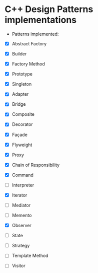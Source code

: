 # C++ Design Patterns implementations

- Patterns implemented:

- [x] Abstract Factory

- [x] Builder

- [x] Factory Method

- [x] Prototype

- [x] Singleton

- [x] Adapter

- [x] Bridge

- [x] Composite

- [x] Decorator

- [x] Façade

- [x] Flyweight

- [x] Proxy

- [x] Chain of Responsibility

- [x] Command

- [ ] Interpreter

- [x] Iterator

- [ ] Mediator

- [ ] Memento

- [x] Observer

- [ ] State

- [ ] Strategy

- [ ] Template Method

- [ ] Visitor
